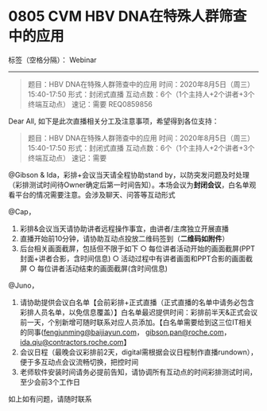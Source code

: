 # 0805 CVM HBV DNA在特殊人群筛查中的应用

标签（空格分隔）： Webinar

---

> 题目：HBV DNA在特殊人群筛查中的应用
时间：2020年8月5日（周三）15:40-17:50 
形式：封闭式直播
互动点数：6个（1个主持人+2个讲者+3个终端互动点）
速记：需要
REQ0859856 


Dear All,
如下是此次直播相关分工及注意事项，希望得到各位支持：

> 题目：HBV DNA在特殊人群筛查中的应用
时间：2020年8月5日（周三）15:40-17:50 
形式：封闭式直播
互动点数：6个（1个主持人+2个讲者+3个终端互动点）
速记：需要


@Gibson & Ida，彩排+会议当天请全程协助stand by，以防突发问题及时处理（彩排测试时间待Owner确定后第一时间告知）。本场会议为**封闭会议**，白名单观看平台的情况需要注意。会涉及聊天、问答等互动形式

@Cap，
1. 彩排&会议当天请协助讲者远程操作事宜，由讲者/主席独立开展直播
2. 直播开始前10分钟，请协助互动点投放二维码签到（**二维码如附件**）
3. 后台相关画面截屏，包括但不限于如下
	○ 每位讲者活动开始的画面截屏(PPT封面+讲者合影，含时间信息)
	○ 活动过程中有讲者画面和PPT合影的画面截屏
	○ 每位讲者活动结束的画面截屏(含时间信息)

@Juno，
1. 请协助提供会议白名单【会前彩排+正式直播（正式直播的名单中请务必包含彩排人员名单，以免信息覆盖）】白名单最迟提供时间：彩排前半天&正式会议前一天，个别新增可随时联系对应人员添加。【白名单需要给到这三位IT相关的同事(fengjunming@baijiayun.com， gibson.pan@roche.com，ida.qiu@contractors.roche.com】
2. 会议日程（最晚会议彩排前2天，digital需根据会议日程制作直播rundown），便于多互动点会议流畅切换，把控时间  
3. 老师软件安装时间请务必提前告知，请协调所有互动点的时间彩排测试时间，至少会前3个工作日

如上如有问题，请随时联系

